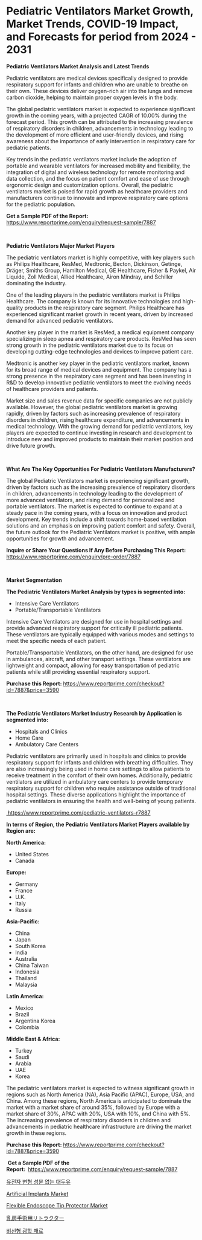 <p><h1>Pediatric Ventilators Market Growth, Market Trends, COVID-19 Impact, and Forecasts for period from 2024 - 2031</h1></p><p><strong>Pediatric Ventilators Market Analysis and Latest Trends</strong></p>
<p><p>Pediatric ventilators are medical devices specifically designed to provide respiratory support for infants and children who are unable to breathe on their own. These devices deliver oxygen-rich air into the lungs and remove carbon dioxide, helping to maintain proper oxygen levels in the body.</p><p>The global pediatric ventilators market is expected to experience significant growth in the coming years, with a projected CAGR of 10.00% during the forecast period. This growth can be attributed to the increasing prevalence of respiratory disorders in children, advancements in technology leading to the development of more efficient and user-friendly devices, and rising awareness about the importance of early intervention in respiratory care for pediatric patients.</p><p>Key trends in the pediatric ventilators market include the adoption of portable and wearable ventilators for increased mobility and flexibility, the integration of digital and wireless technology for remote monitoring and data collection, and the focus on patient comfort and ease of use through ergonomic design and customization options. Overall, the pediatric ventilators market is poised for rapid growth as healthcare providers and manufacturers continue to innovate and improve respiratory care options for the pediatric population.</p></p>
<p><strong>Get a Sample PDF of the Report:&nbsp;</strong> <a href="https://www.reportprime.com/enquiry/request-sample/7887">https://www.reportprime.com/enquiry/request-sample/7887</a></p>
<p>&nbsp;</p>
<p><strong>Pediatric Ventilators Major Market Players</strong></p>
<p><p>The pediatric ventilators market is highly competitive, with key players such as Philips Healthcare, ResMed, Medtronic, Becton, Dickinson, Getinge, Dräger, Smiths Group, Hamilton Medical, GE Healthcare, Fisher & Paykel, Air Liquide, Zoll Medical, Allied Healthcare, Airon Mindray, and Schiller dominating the industry.</p><p>One of the leading players in the pediatric ventilators market is Philips Healthcare. The company is known for its innovative technologies and high-quality products in the respiratory care segment. Philips Healthcare has experienced significant market growth in recent years, driven by increased demand for advanced pediatric ventilators.</p><p>Another key player in the market is ResMed, a medical equipment company specializing in sleep apnea and respiratory care products. ResMed has seen strong growth in the pediatric ventilators market due to its focus on developing cutting-edge technologies and devices to improve patient care.</p><p>Medtronic is another key player in the pediatric ventilators market, known for its broad range of medical devices and equipment. The company has a strong presence in the respiratory care segment and has been investing in R&D to develop innovative pediatric ventilators to meet the evolving needs of healthcare providers and patients.</p><p>Market size and sales revenue data for specific companies are not publicly available. However, the global pediatric ventilators market is growing rapidly, driven by factors such as increasing prevalence of respiratory disorders in children, rising healthcare expenditure, and advancements in medical technology. With the growing demand for pediatric ventilators, key players are expected to continue investing in research and development to introduce new and improved products to maintain their market position and drive future growth.</p></p>
<p>&nbsp;</p>
<p><strong>What Are The Key Opportunities For Pediatric Ventilators Manufacturers?</strong></p>
<p><p>The global Pediatric Ventilators market is experiencing significant growth, driven by factors such as the increasing prevalence of respiratory disorders in children, advancements in technology leading to the development of more advanced ventilators, and rising demand for personalized and portable ventilators. The market is expected to continue to expand at a steady pace in the coming years, with a focus on innovation and product development. Key trends include a shift towards home-based ventilation solutions and an emphasis on improving patient comfort and safety. Overall, the future outlook for the Pediatric Ventilators market is positive, with ample opportunities for growth and advancement.</p></p>
<p><strong>Inquire or Share Your Questions If Any Before Purchasing This Report:</strong> <a href="https://www.reportprime.com/enquiry/pre-order/7887">https://www.reportprime.com/enquiry/pre-order/7887</a></p>
<p>&nbsp;</p>
<p><strong>Market Segmentation</strong></p>
<p><strong>The Pediatric Ventilators Market Analysis by types is segmented into:</strong></p>
<p><ul><li>Intensive Care Ventilators</li><li>Portable/Transportable Ventilators</li></ul></p>
<p><p>Intensive Care Ventilators are designed for use in hospital settings and provide advanced respiratory support for critically ill pediatric patients. These ventilators are typically equipped with various modes and settings to meet the specific needs of each patient.</p><p>Portable/Transportable Ventilators, on the other hand, are designed for use in ambulances, aircraft, and other transport settings. These ventilators are lightweight and compact, allowing for easy transportation of pediatric patients while still providing essential respiratory support.</p></p>
<p><strong>Purchase this Report:&nbsp;</strong><a href="https://www.reportprime.com/checkout?id=7887&price=3590">https://www.reportprime.com/checkout?id=7887&price=3590</a></p>
<p>&nbsp;</p>
<p><strong>The Pediatric Ventilators Market Industry Research by Application is segmented into:</strong></p>
<p><ul><li>Hospitals and Clinics</li><li>Home Care</li><li>Ambulatory Care Centers</li></ul></p>
<p><p>Pediatric ventilators are primarily used in hospitals and clinics to provide respiratory support for infants and children with breathing difficulties. They are also increasingly being used in home care settings to allow patients to receive treatment in the comfort of their own homes. Additionally, pediatric ventilators are utilized in ambulatory care centers to provide temporary respiratory support for children who require assistance outside of traditional hospital settings. These diverse applications highlight the importance of pediatric ventilators in ensuring the health and well-being of young patients.</p></p>
<p><a href="https://www.reportprime.com/pediatric-ventilators-r7887">&nbsp;https://www.reportprime.com/pediatric-ventilators-r7887</a></p>
<p><strong>In terms of Region, the Pediatric Ventilators Market Players available by Region are:</strong></p>
<p>
    <p> <strong> North America: </strong>
        <ul>
            <li>United States</li>
            <li>Canada</li>
        </ul>
        </p> 
    <p> <strong> Europe: </strong>
        <ul>
            <li>Germany</li>
            <li>France</li>
            <li>U.K.</li>
            <li>Italy</li>
            <li>Russia</li>
        </ul>
        </p> 
    <p> <strong> Asia-Pacific: </strong>
        <ul>
            <li>China</li>
            <li>Japan</li>
            <li>South Korea</li>
            <li>India</li>
            <li>Australia</li>
            <li>China Taiwan</li>
            <li>Indonesia</li>
            <li>Thailand</li>
            <li>Malaysia</li>
        </ul>
        </p> 
    <p> <strong> Latin America: </strong>
        <ul>
            <li>Mexico</li>
            <li>Brazil</li>
            <li>Argentina Korea</li>
            <li>Colombia</li>
        </ul>
        </p> 
    <p> <strong> Middle East & Africa: </strong>
        <ul>
            <li>Turkey</li>
            <li>Saudi</li>
            <li>Arabia</li>
            <li>UAE</li>
            <li>Korea</li>
        </ul>
    </p>
    </p>
<p><p>The pediatric ventilators market is expected to witness significant growth in regions such as North America (NA), Asia Pacific (APAC), Europe, USA, and China. Among these regions, North America is anticipated to dominate the market with a market share of around 35%, followed by Europe with a market share of 30%, APAC with 20%, USA with 10%, and China with 5%. The increasing prevalence of respiratory disorders in children and advancements in pediatric healthcare infrastructure are driving the market growth in these regions.</p></p>
<p><strong>Purchase this Report: </strong><a href="https://www.reportprime.com/checkout?id=7887&price=3590">https://www.reportprime.com/checkout?id=7887&price=3590</a></p>
<p>&nbsp;<strong>Get a Sample PDF of the Report:&nbsp;&nbsp;</strong><a href="https://www.reportprime.com/enquiry/request-sample/7887">https://www.reportprime.com/enquiry/request-sample/7887</a></p>
<p><strong></strong></p>
<p><p><a href="https://github.com/fernandotryO5lson96765/Market-Research-Report-List-3/blob/main/2243313105214.md">유전자 변형 성분 없는 대두유</a></p><p><a href="https://github.com/AndreanneHane2023/Market-Research-Report-List-2/blob/main/artificial-implants-market.md">Artificial Implants Market</a></p><p><a href="https://medium.com/@colin.paterson6579/emerging-flexible-endoscope-tip-protector-market-opportunities-market-analysis-for-investors-and-84f310457544">Flexible Endoscope Tip Protector Market</a></p><p><a href="https://github.com/NikitaBruen/Market-Research-Report-List-2/blob/main/503928484759.md">乳房手術用リトラクター</a></p><p><a href="https://github.com/JosefaRice/Market-Research-Report-List-2/blob/main/1071791105215.md">비선형 광학 재료</a></p></p>